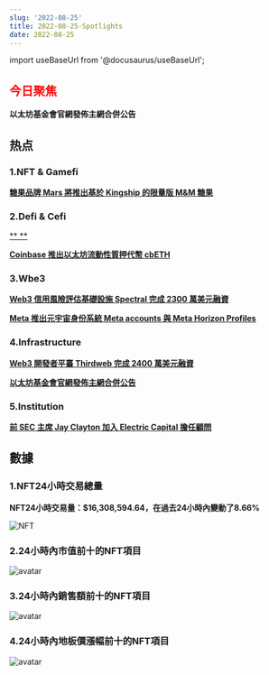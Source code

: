 ```yaml
---
slug: '2022-08-25'
title: 2022-08-25-Spotlights
date: 2022-08-25
---
```


import useBaseUrl from '@docusaurus/useBaseUrl';

## <font color='red'>今日聚焦</font>
**以太坊基金會官網發佈主網合併公告**


## 热点


### 1.NFT & Gamefi

[**糖果品牌 Mars 將推出基於 Kingship 的限量版 M&M 糖果**](https://www.prnewswire.com/news-releases/kingship-and-mars-partner-on-limited-edition-mms-featuring-the-worlds-first-nft-supergroup-301611387.html)




### 2.Defi & Cefi

[** **](https://www.mastercard.com/news/latin-america/en/newsroom/press-releases/pr-en/2022/august/binance-and-mastercard-launch-prepaid-card-in-argentina-to-bridge-cryptocurrencies-and-everyday-purchases/)


[**Coinbase 推出以太坊流動性質押代幣 cbETH**](https://decrypt.co/108180/coinbase-announces-cbeth-wrapped-ethereum-staking-token)




### 3.Wbe3

[**Web3 信用風險評估基礎設施 Spectral 完成 2300 萬美元融資**](https://techcrunch.com/2022/08/24/spectral-raises-23m-to-help-create-web3-credit-scores/?tpcc=tcplustwitter)


[**Meta 推出元宇宙身份系統 Meta accounts 與 Meta Horizon Profiles**](https://www.oculus.com/blog/getting-started-with-meta-accounts/)




### 4.Infrastructure

[**Web3 開發者平臺 Thirdweb 完成 2400 萬美元融資**](https://www.theblock.co/post/165447/haun-ventures-leads-24-million-round-into-web3-developer-platform-thirdweb)


[**以太坊基金會官網發佈主網合併公告**](https://blog.ethereum.org/2022/08/24/mainnet-merge-announcement/)




### 5.Institution

[**前 SEC 主席 Jay Clayton 加入 Electric Capital 擔任顧問**](https://news.bloomberglaw.com/banking-law/crypto-vc-electric-capital-names-ex-sec-chair-clayton-as-adviser)




## 數據


### 1.NFT24小時交易總量

**NFT24小時交易量：$16,308,594.64，在過去24小時內變動了8.66%**

![NFT](https://www.notion.so/image/https%3A%2F%2Fs3-us-west-2.amazonaws.com%2Fsecure.notion-static.com%2F1b4e9b21-9635-47d4-add9-95312464db2b%2FUntitled.png?table=block&id=2092ce18-bdd8-4853-aa1a-b679dc23a202&spaceId=41114628-025a-49e8-b106-29a10cf50898&width=2000&userId=45751792-88bf-4e22-94dd-e59ac363f1e2&cache=v2)



### 2.24小時內市值前十的NFT項目

![avatar](https://www.notion.so/image/https%3A%2F%2Fs3-us-west-2.amazonaws.com%2Fsecure.notion-static.com%2F6ec4ca91-1e05-482b-b274-810b5098c263%2FUntitled.png?table=block&id=02724aa7-0ad4-46d9-b2bd-6f4a71cf4274&spaceId=41114628-025a-49e8-b106-29a10cf50898&width=2000&userId=45751792-88bf-4e22-94dd-e59ac363f1e2&cache=v2)



### 3.24小時內銷售額前十的NFT項目

![avatar](https://www.notion.so/image/https%3A%2F%2Fs3-us-west-2.amazonaws.com%2Fsecure.notion-static.com%2F0e874c92-78d6-496f-bcf0-a6b4f6bfe80f%2FUntitled.png?table=block&id=8ca3233d-4fce-406e-81da-b3beafd701ae&spaceId=41114628-025a-49e8-b106-29a10cf50898&width=2000&userId=45751792-88bf-4e22-94dd-e59ac363f1e2&cache=v2)



### 4.24小時內地板價漲幅前十的NFT項目

![avatar](https://www.notion.so/image/https%3A%2F%2Fs3-us-west-2.amazonaws.com%2Fsecure.notion-static.com%2F64a71343-905f-405d-9c0e-900b3b39b665%2FUntitled.png?table=block&id=c98d7b34-2938-4bb6-9586-0015de66f226&spaceId=41114628-025a-49e8-b106-29a10cf50898&width=2000&userId=45751792-88bf-4e22-94dd-e59ac363f1e2&cache=v2)